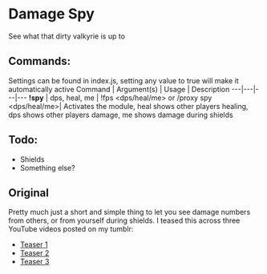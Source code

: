 # Damage Spy
See what that dirty valkyrie is up to

## Commands:
Settings can be found in index.js, setting any value to true will make it automatically active
Command | Argument(s) | Usage | Description
---|---|---|---
**!spy** | dps, heal, me | !fps <dps/heal/me> or /proxy spy <dps/heal/me>| Activates the module, heal shows other players healing, dps shows other players damage, me shows damage during shields

## Todo: 
* Shields
* Something else?

## Original
Pretty much just a short and simple thing to let you see damage numbers from
others, or from yourself during shields. I teased this across three YouTube
videos posted on my tumblr:
- [Teaser 1](https://komyou.tumblr.com/post/87682973110)
- [Teaser 2](https://komyou.tumblr.com/post/87683014525)
- [Teaser 3](https://komyou.tumblr.com/post/87683204315)
